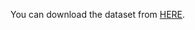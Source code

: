 You can download the dataset from [HERE]([https://workspace.google.com/intl/zh-CN/products/drive/](https://drive.google.com/drive/folders/13pHDuL25N1MV0sQTkjD9DvR53oJsZ9KA?usp=sharing)). 
